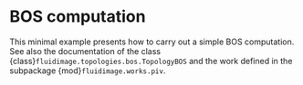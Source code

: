 # BOS computation

This minimal example presents how to carry out a simple BOS
computation.  See also the documentation of the class
{class}`fluidimage.topologies.bos.TopologyBOS` and the work defined in
the subpackage {mod}`fluidimage.works.piv`.

```{literalinclude} bos_with_topology.py
```
